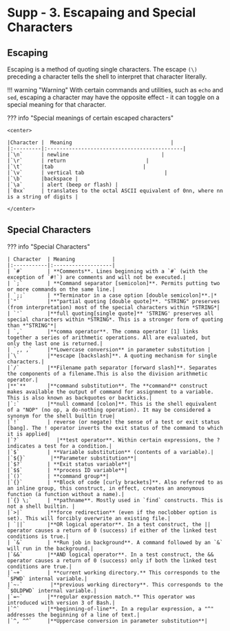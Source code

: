 # Supp - 3. Escapaing and Special Characters 
## Escaping 

Escaping is a method of quoting single characters. The escape `(\)` preceding a character tells the shell to interpret that character literally.

!!! warning "Warning"
    With certain commands and utilities, such as `echo` and `sed`, escaping a character may have the opposite effect - it can toggle on a special meaning for that character.

??? info "Special meanings of certain escaped characters"

    <center>

    |Character |  Meaning                                |
    |:---------|:--------------------------------------------|
    |`\n`      | newline                              |
    |`\r`      | return                          |
    |`\t`      |tab                             |
    |`\v`      | vertical tab                          |
    |`\b`      |backspace | 
    |`\a`      | alert (beep or flash) |
    |`0xx`     | translates to the octal ASCII equivalent of 0nn, where nn is a string of digits |

    </center>

## Special Characters 

??? info "Special Characters"

    | Character  | Meaning            |
    |:-----------|:-------------------|
    | `#`        | **Comments**. Lines beginning with a `#` (with the exception of `#!`) are comments and will not be executed.| 
    | `;`        | **Command separator [semicolon]**. Permits putting two or more commands on the same line.|
    | `;;`       | **Terminator in a case option [double semicolon]**.|*
    |`"`         |**"partial quoting [double quote]**. "STRING" preserves (from interpretation) most of the special characters within *STRING*| 
    | `'`        |**full quoting[single quote]** 'STRING' preserves all special characters within *STRING*. This is a stronger form of quoting than *"STRING"*|
    | `,`        |**comma operator**. The comma operator [1] links together a series of arithmetic operations. All are evaluated, but only the last one is returned.|
    | `,, ,`     |**Lowercase conversion** in parameter substitution |
    |`\`         |**escape [backslash]**. A quoting mechanism for single characters.|
    |`/`         |**Filename path separator [forward slash]**. Separates the components of a filename.This is also the division arithmetic operator.|
    |**`**       |**command substitution**. The **command** construct makes available the output of command for assignment to a variable. This is also known as backquotes or backticks.|
    |`:`         |**null command [colon]**. This is the shell equivalent of a "NOP" (no op, a do-nothing operation). It may be considered a synonym for the shell builtin true|
    |`!`         | reverse (or negate) the sense of a test or exit status [bang]. The ! operator inverts the exit status of the command to which it is applied|
    |`?`            |**test operator**. Within certain expressions, the ? indicates a test for a condition.|
    |`$`         | **Variable substitution** (contents of a variable).|
    |`${}`        |**Parameter substitution**|
    |`$?`        | **Exit status variable**|
    |`$$`        | **process ID variable**|
    |`()`        | **command group**|
    |`{}`        | **Block of code [curly brackets]**. Also referred to as an inline group, this construct, in effect, creates an anonymous function (a function without a name).|
    |`{} \;`     | **pathname**. Mostly used in `find` constructs. This is not a shell builtin. |
    |`>|`        |**force redirection** (even if the noclobber option is set). This will forcibly overwrite an existing file.|
    | `||`       |**OR logical operator**. In a test construct, the || operator causes a return of 0 (success) if either of the linked test conditions is true.|
    | `&`        | **Run job in background**. A command followed by an `&` will run in the background.|
    |`&&`        |**AND logical operator**. In a test construct, the && operator causes a return of 0 (success) only if both the linked test conditions are true.|
    |`~+`        | **current working directory.** This corresponds to the `$PWD` internal variable.|
    |`~-`         |**previous working directory**. This corresponds to the `$OLDPWD` internal variable.|
    |`=~`        |**regular expression match.** This operator was introduced with version 3 of Bash.|
    |`^`         |**beginning-of-line**. In a regular expression, a "^" addresses the beginning of a line of text.|
    |`^, ^^`     |**Uppercase conversion in parameter substitution**|


    